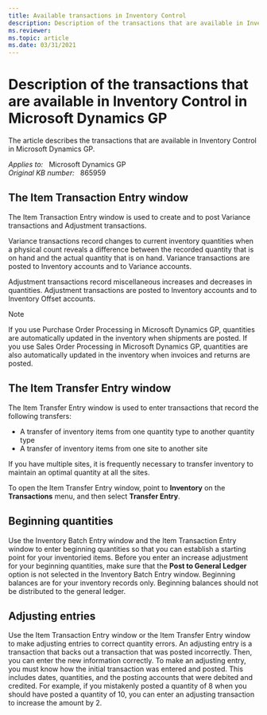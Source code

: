 ```yaml
---
title: Available transactions in Inventory Control
description: Description of the transactions that are available in Inventory Control in Microsoft Dynamics GP.
ms.reviewer: 
ms.topic: article
ms.date: 03/31/2021
---
```

# Description of the transactions that are available in Inventory Control in Microsoft Dynamics GP

The article describes the transactions that are available in Inventory Control in Microsoft Dynamics GP.

_Applies to:_ &nbsp; Microsoft Dynamics GP  
_Original KB number:_ &nbsp; 865959

## The Item Transaction Entry window

The Item Transaction Entry window is used to create and to post Variance transactions and Adjustment transactions.

Variance transactions record changes to current inventory quantities when a physical count reveals a difference between the recorded quantity that is on hand and the actual quantity that is on hand. Variance transactions are posted to Inventory accounts and to Variance accounts.

Adjustment transactions record miscellaneous increases and decreases in quantities. Adjustment transactions are posted to Inventory accounts and to Inventory Offset accounts.

> [!NOTE]
> If you use Purchase Order Processing in Microsoft Dynamics GP, quantities are automatically updated in the inventory when shipments are posted. If you use Sales Order Processing in Microsoft Dynamics GP, quantities are also automatically updated in the inventory when invoices and returns are posted.

## The Item Transfer Entry window

The Item Transfer Entry window is used to enter transactions that record the following transfers:

- A transfer of inventory items from one quantity type to another quantity type
- A transfer of inventory items from one site to another site

If you have multiple sites, it is frequently necessary to transfer inventory to maintain an optimal quantity at all the sites.

To open the Item Transfer Entry window, point to **Inventory** on the **Transactions** menu, and then select **Transfer Entry**.

## Beginning quantities

Use the Inventory Batch Entry window and the Item Transaction Entry window to enter beginning quantities so that you can establish a starting point for your inventoried items. Before you enter an increase adjustment for your beginning quantities, make sure that the **Post to General Ledger** option is not selected in the Inventory Batch Entry window. Beginning balances are for your inventory records only. Beginning balances should not be distributed to the general ledger.

## Adjusting entries

Use the Item Transaction Entry window or the Item Transfer Entry window to make adjusting entries to correct quantity errors. An adjusting entry is a transaction that backs out a transaction that was posted incorrectly. Then, you can enter the new information correctly. To make an adjusting entry, you must know how the initial transaction was entered and posted. This includes dates, quantities, and the posting accounts that were debited and credited. For example, if you mistakenly posted a quantity of 8 when you should have posted a quantity of 10, you can enter an adjusting transaction to increase the amount by 2.
